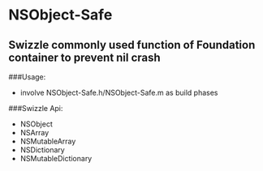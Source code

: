 # NSObject-Safe


## Swizzle commonly used function of Foundation container to prevent nil crash

###Usage:
	
* involve NSObject-Safe.h/NSObject-Safe.m as build phases

###Swizzle Api:

* NSObject
* NSArray
* NSMutableArray
* NSDictionary
* NSMutableDictionary





